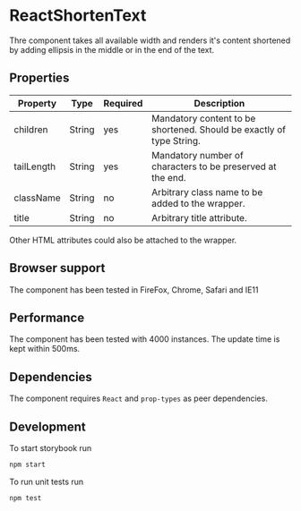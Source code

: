 # ReactShortenText

Thre component takes all available width and renders it's content shortened by adding ellipsis in the middle or in the end of the text.

## Properties

| Property     | Type                                                  | Required | Description                                                         |
| -------------| ----------------------------------------------------- | ---------| --------------------------------------------------------------------|
| children     | String                                                | yes      | Mandatory content to be shortened. Should be exactly of type String.|
| tailLength   | String                                                | yes      | Mandatory number of characters to be preserved at the end.          |
| className    | String                                                | no       | Arbitrary class name to be added to the wrapper.                    |
| title        | String                                                | no       | Arbitrary title attribute.                                          |

Other HTML attributes could also be attached to the wrapper.

## Browser support
The component has been tested in FireFox, Chrome, Safari and IE11

## Performance
The component has been tested with 4000 instances. The update time is kept within 500ms.

## Dependencies
The component requires `React` and `prop-types` as peer dependencies.

## Development
To start storybook run
```sh
npm start
```
To run unit tests run
```sh
npm test
```
